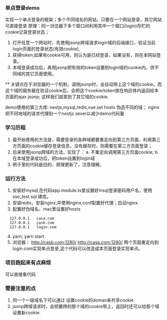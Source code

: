 ### 单点登录demo

实现一个单点登录的框架；多个不同域名的网站，只要在一个网站登录，其它网站可直接登录
原理：同一浏览器下多个窗口间利用其中一个窗口(login)存贮的cookie记录登录状态；
1. 打开任意一个网站时，先使用jsonp跨域请求login域的后端接口，验证当前login页面的登录状态(有效cookie),
2. 获得token;如果有cookie可用，则认为是已经登录，如果没有，则在本网站登录。
3. 本域登录成功后，再用jsonp把有效的token设置到login域的cookie内，供不同域的其它页面使用。

** 关键点在于浏览器的一个机制，调用jsonp时，会自动带上这个域的cookie，而这个域的服务器在验证cookie后，会把这个cookie/token放在响应体内返回给本页面的ajax jsonp; 这样我们就拿到了其它域的cookie.

demo使用的第三方库:
nestjs,mysql,redis,vue
jwt
hosts 伪造不同的域；
nginx 把不同地域的请求代理到一个nestjs sever以减少demo代码量


### 学习历程
1. 最开始使用的方法是，需要登录的各种域都要重定向到第三方页面，利用第三方页面的cookie缓存登录信息，没有缓存时，则需要在第三方页面登录；
2. 后来使用jsonp跨域的方法，实现了：
  a. 不重定向调用第三方页面cookie;
  b. 在本域登录成功后，把token设置到login域
3. 例子里的代码是旧的，原理更新了，注意理解。

### 运行方法
1. 安装好mysql,在代码app.module.ts里设置好msql登录密码用户名，使用sso_test.sql 建库。
2. 安装redis，安装nginx,并使用nginx.conf配置好代理；启动nginx
3. 配置好伪域名，mac里设置好hosts
```
  127.0.0.1   casa.com
  127.0.0.1   casb.com
  127.0.0.1   login.com
```
4. yarn; yarn start
5. 浏览器：
http://casb.com:1280/
http://casa.com:1280/
两个页面重定向到login.com实现单点登录,这个代码可以改造成本页面登录实现单点。


### 项目跑起来有点麻烦
可以直接看代码

### 需要注意的点
1. 同一个一级域名下可以通过 设置cookie的doman来共享cookie
2. jsonp跨域请求时，会把要跨的那个域的cookie带上，返回时还可以给那个域设置新cookie.

